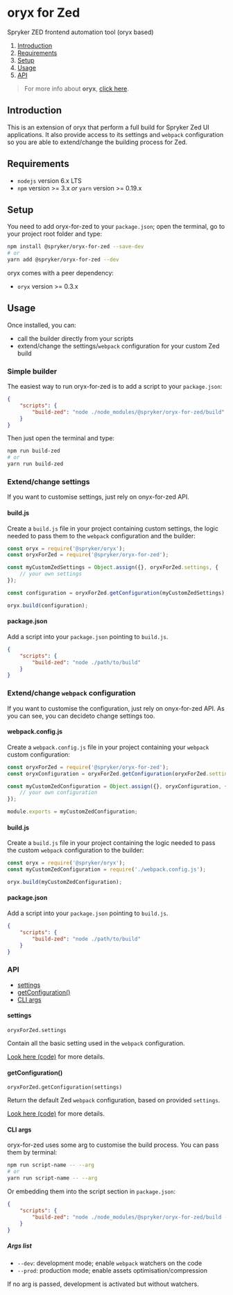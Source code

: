 # oryx for Zed

Spryker ZED frontend automation tool (oryx based)

1. [Introduction](#introduction)
2. [Requirements](#requirements)
3. [Setup](#setup)
4. [Usage](#usage)
5. [API](#api)

> For more info about **oryx**, [click here](https://github.com/spryker/oryx).

## Introduction

This is an extension of oryx that perform a full build for Spryker Zed UI applications. 
It also provide access to its settings and `webpack` configuration so you are able
to extend/change the building process for Zed.

## Requirements

- `nodejs` version 6.x LTS
- `npm` version >= 3.x *or* `yarn` version >= 0.19.x

## Setup

You need to add oryx-for-zed to your `package.json`; 
open the terminal, go to your project root folder and type:

```bash
npm install @spryker/oryx-for-zed --save-dev
# or 
yarn add @spryker/oryx-for-zed --dev
```

oryx comes with a peer dependency:

- `oryx` version >= 0.3.x

## Usage

Once installed, you can:

- call the builder directly from your scripts
- extend/change the settings/`webpack` configuration for your custom Zed build

### Simple builder

The easiest way to run oryx-for-zed is to add a script to your `package.json`:

```json
{
    "scripts": {
        "build-zed": "node ./node_modules/@spryker/oryx-for-zed/build"
    }
}
```

Then just open the terminal and type:

```bash
npm run build-zed
# or 
yarn run build-zed
```

### Extend/change settings

If you want to customise settings, just rely on onyx-for-zed API.

#### build.js
Create a `build.js` file in your project containing custom settings,
the logic needed to pass them to the `webpack` configuration 
and the builder:

```js
const oryx = require('@spryker/oryx');
const oryxForZed = require('@spryker/oryx-for-zed');

const myCustomZedSettings = Object.assign({}, oryxForZed.settings, {
    // your own settings
});

const configuration = oryxForZed.getConfiguration(myCustomZedSettings);

oryx.build(configuration);
```

#### package.json
Add a script into your `package.json` pointing to `build.js`. 

```json
{
    "scripts": {
        "build-zed": "node ./path/to/build"
    }
}
```

### Extend/change `webpack` configuration

If you want to customise the configuration, just rely on onyx-for-zed API.
As you can see, you can decideto change settings too.

#### webpack.config.js
Create a `webpack.config.js` file in your project containing 
your `webpack` custom configuration: 

```js
const oryxForZed = require('@spryker/oryx-for-zed');
const oryxConfiguration = oryxForZed.getConfiguration(oryxForZed.settings);

const myCustomZedConfiguration = Object.assign({}, oryxConfiguration, {
    // your own configuration
});

module.exports = myCustomZedConfiguration;
```

#### build.js
Create a `build.js` file in your project containing 
the logic needed to pass the custom `webpack` configuration to the builder:

```js
const oryx = require('@spryker/oryx');
const myCustomZedConfiguration = require('./webpack.config.js');

oryx.build(myCustomZedConfiguration);
```

#### package.json
Add a script into your `package.json` pointing to `build.js`. 

```json
{
    "scripts": {
        "build-zed": "node ./path/to/build"
    }
}
```

### API

- [settings](#settings)
- [getConfiguration()](#getconfiguration)
- [CLI args](#cli-args)

#### settings

```
oryxForZed.settings
```

Contain all the basic setting used in the `webpack` configuration.

[Look here (code)](https://github.com/spryker/oryx-for-zed/blob/master/lib/settings.js) for more details.

#### getConfiguration()

```
oryxForZed.getConfiguration(settings)
```

Return the default Zed `webpack` configuration, based on provided `settings`.

[Look here (code)](https://github.com/spryker/oryx-for-zed/blob/master/lib/webpack.config.js) for more details.

#### CLI args

oryx-for-zed uses some arg to customise the build process.
You can pass them by terminal:

```bash
npm run script-name -- --arg
# or 
yarn run script-name -- --arg
```

Or embedding them into the script section in `package.json`:

```json
{
    "scripts": {
        "build-zed": "node ./node_modules/@spryker/oryx-for-zed/build --arg"
    }
}
```

##### Args list

- `--dev`: development mode; enable `webpack` watchers on the code
- `--prod`: production mode; enable assets optimisation/compression

If no arg is passed, development is activated but without watchers.


